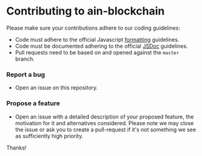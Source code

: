 # Contributing to ain-blockchain

Please make sure your contributions adhere to our coding guidelines:
* Code must adhere to the official Javascript [formatting](https://google.github.io/styleguide/jsguide.html#formatting) guidelines.
* Code must be documented adhering to the official [JSDoc](https://google.github.io/styleguide/jsguide.html#jsdoc) guidelines.
* Pull requests need to be based on and opened against the `master` branch.

### Report a bug

* Open an issue on this repository.

### Propose a feature

* Open an issue with a detailed description of your proposed feature, the motivation for it and alternatives considered. Please note we may close the issue or ask you to create a pull-request if it's not something we see as sufficiently high priority.

Thanks!